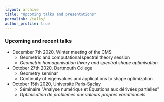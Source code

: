 ```yaml
---
layout: archive
title: "Upcoming talks and presentations"
permalink: /talks/
author_profile: true
---
```


### Upcoming and recent talks

* December 7th 2020, Winter meeting of the CMS
  * Geometric and computational spectral theory session
  * *Geometric homogenisation theory and spectral shape optimisation*
* October 27th 2020, Dartmouth College
  * Geometry seminar
  * Continuity of eigenvalues and applications to shape optimization
* October 15th 2020, Université Paris-Saclay
  * Séminaire "Analyse numérique et Équations aux dérivées partielles"
  * *Optimisation de problèmes aux valeurs propres variationnels*


